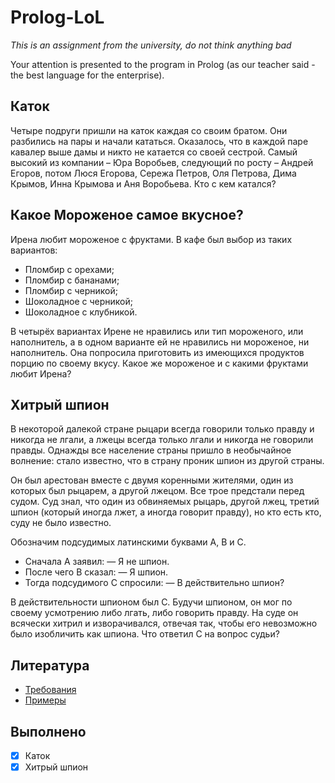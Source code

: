 # **Prolog-LoL**

*This is an assignment from the university, do not think anything bad*

Your attention is presented to the program in Prolog (as our teacher said - the best language for the enterprise).

## **Каток**

Четыре подруги пришли на каток каждая со своим братом. Они разбились на пары
и начали кататься. Оказалось, что в каждой паре кавалер выше дамы и никто не катается
со своей сестрой. Самый высокий из компании – Юра Воробьев, следующий по росту –
Андрей Егоров, потом Люся Егорова, Сережа Петров, Оля Петрова, Дима Крымов, Инна
Крымова и Аня Воробьева. Кто с кем катался?

## **Какое Мороженое самое вкусное?**

Ирена любит мороженое с фруктами. В кафе был выбор из таких вариантов: 

- Пломбир с орехами; 
- Пломбир с бананами; 
- Пломбир с черникой; 
- Шоколадное с черникой; 
- Шоколадное с клубникой. 

В четырёх вариантах Ирене не нравились или тип мороженого, или наполнитель, а в 
одном  варианте  ей  не  нравились  ни  мороженое,  ни  наполнитель.  Она  попросила 
приготовить из имеющихся продуктов порцию по своему вкусу. Какое же мороженое и с 
какими фруктами любит Ирена?

## **Хитрый шпион**

В некоторой далекой стране рыцари всегда говорили только правду и никогда не лгали, а
лжецы всегда только лгали и никогда не говорили правды. Однажды все население страны пришло в
необычайное волнение: стало известно, что в страну проник шпион из другой страны.

Он был арестован вместе с двумя коренными жителями, один из которых был рыцарем, а другой
лжецом. Все трое предстали перед судом. Суд знал, что один из обвиняемых рыцарь, другой лжец,
третий шпион (который иногда лжет, а иногда говорит правду), но кто есть кто, суду не было известно.

Обозначим подсудимых латинскими буквами А, В и С.
- Сначала А заявил: — Я не шпион.
- После чего В сказал: — Я шпион.
- Тогда подсудимого С спросили: — В действительно шпион?

В действительности шпионом был С. Будучи шпионом, он мог по своему усмотрению либо лгать, либо
говорить правду. На суде он всячески хитрил и изворачивался, отвечая так, чтобы его невозможно было
изобличить как шпиона.
Что ответил С на вопрос судьи?

## **Литература**

- [Требования](https://lms.mai.ru/mod/page/view.php?id=54741)
- [Примеры](https://lms.mai.ru/mod/book/view.php?id=54743&chapterid=1949)

## **Выполнено**

- [x] Каток
- [x] Хитрый шпион